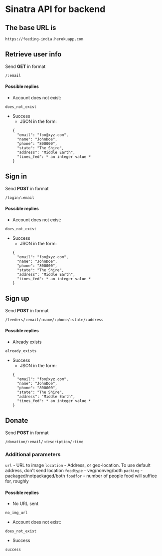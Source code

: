 # Sinatra API for backend


## The base URL is
```
https://feeding-india.herokuapp.com
```

## Retrieve user info
Send <b>GET</b> in format
```
/:email
```
#### Possible replies
* Account does not exist:
```
does_not_exist
```
* Success
	- JSON in the form:
	```
	{
	  "email": "foo@xyz.com",
	  "name": "JohnDoe",
	  "phone": "800000",
	  "state": "The Shire",
	  "address": "Middle Earth",
	  "times_fed": * an integer value *
	}
	```


## Sign in
Send <b>POST</b> in format
```
/login/:email
```
#### Possible replies
* Account does not exist:
```
does_not_exist
```
* Success
	- JSON in the form:
	```
	{
	  "email": "foo@xyz.com",
	  "name": "JohnDoe",
	  "phone": "800000",
	  "state": "The Shire",
	  "address": "Middle Earth",
	  "times_fed": * an integer value *
	}
	```


## Sign up
Send <b>POST</b> in format
```
/feeders/:email/:name/:phone/:state/:address
```
#### Possible replies
* Already exists
```
already_exists
```
* Success
	- JSON in the form:
	```
	{
	  "email": "foo@xyz.com",
	  "name": "JohnDoe",
	  "phone": "800000",
	  "state": "The Shire",
	  "address": "Middle Earth",
	  "times_fed": * an integer value *
	}
	```


## Donate
Send <b>POST</b> in format
```
/donation/:email/:description/:time
```
### Additional parameters
``` url ``` - URL to image
``` location ``` - Address, or geo-location. To use default address, don't send location
``` foodtype ``` - veg/nonveg/both
``` packing ``` - packaged/notpackaged/both
``` foodfor ``` - number of people food will suffice for, roughly

#### Possible replies
* No URL sent
```
no_img_url
```
* Account does not exist:
```
does_not_exist
```
* Success
```
success
```
